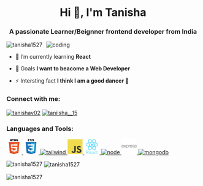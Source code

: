 <h1 align="center">Hi 👋, I'm Tanisha</h1>
<h3 align="center">A passionate Learner/Beignner frontend developer from India</h3>

<img align="right" alt="coding" width="400px" src="https://encrypted-tbn0.gstatic.com/images?q=tbn:ANd9GcRO_DiG4xAUqU0OrwJqu1Py4Tk3n2UUCtTN9Q&s">

<p align="left"> <img src="https://komarev.com/ghpvc/?username=tanisha1527&label=Profile%20views&color=0e75b6&style=flat" alt="tanisha1527" /> </p>

- 🌱 I’m currently learning **React**

- 🎯 Goals  **I want to beacome a Web Developer**

- ⚡ Intersting fact **I think I am a good dancer 💃**


<h3 align="left">Connect with me:</h3>
<p align="left">
<a href="https://linkedin.com/in/tanishav02" target="blank"><img align="center" src="https://raw.githubusercontent.com/rahuldkjain/github-profile-readme-generator/master/src/images/icons/Social/linked-in-alt.svg" alt="tanishav02" height="30" width="40" /></a>
<a href="https://instagram.com/taniisha__15" target="blank"><img align="center" src="https://raw.githubusercontent.com/rahuldkjain/github-profile-readme-generator/master/src/images/icons/Social/instagram.svg" alt="taniisha__15" height="30" width="40" /></a>
</p>

<h3 align="left">Languages and Tools:</h3>
<p align="left">
   <a href="https://www.w3.org/html/" target="_blank" rel="noreferrer"> <img src="https://raw.githubusercontent.com/devicons/devicon/master/icons/html5/html5-original-wordmark.svg" alt="html5" width="40" height="40"/> </a> 
  <a href="https://www.w3schools.com/css/" target="_blank" rel="noreferrer"> <img src="https://raw.githubusercontent.com/devicons/devicon/master/icons/css3/css3-original-wordmark.svg" alt="css3" width="40" height="40"/> </a>
  <a href="https://tailwindcss.com/" target="_blank" rel="noreferrer"> <img src="https://www.vectorlogo.zone/logos/tailwindcss/tailwindcss-icon.svg" alt="tailwind" width="40" height="40"/> </a>
  <a href="https://developer.mozilla.org/en-US/docs/Web/JavaScript" target="_blank" rel="noreferrer"> <img src="https://raw.githubusercontent.com/devicons/devicon/master/icons/javascript/javascript-original.svg" alt="javascript" 
   width="40" height="40"/> </a>
 <a href="https://reactjs.org/" target="_blank" rel="noreferrer"> <img src="https://raw.githubusercontent.com/devicons/devicon/master/icons/react/react-original-wordmark.svg" alt="react" width="40" height="40"/> </a>
  <a href="https://nodejs.org/" target="_blank" rel="noreferrer"> <img src="https://raw.githubusercontent.com/devicons/devicon/master/icons/node/node-original-wordmark.svg" alt="node" width="40" height="40"/> </a>
   <a href="https://Expressjs.org/" target="_blank" rel="noreferrer"> <img src="https://raw.githubusercontent.com/devicons/devicon/master/icons/express/express-original-wordmark.svg" alt="express" width="40" height="40"/> </a>
    <a href="https://mongodb.org/" target="_blank" rel="noreferrer"> <img src="https://raw.githubusercontent.com/devicons/devicon/master/icons/mongodb/mongosb-original-wordmark.svg" alt="mongodb" width="40" height="40"/> </a>

</p>

<p><img align="left" src="https://github-readme-stats.vercel.app/api/top-langs?username=tanisha1527&show_icons=true&locale=en&layout=compact" alt="tanisha1527" /></p>

<p>&nbsp;<img align="center" src="https://github-readme-stats.vercel.app/api?username=tanisha1527&show_icons=true&locale=en" alt="tanisha1527" /></p>

<p><img align="center" src="https://github-readme-streak-stats.herokuapp.com/?user=tanisha1527&" alt="tanisha1527" /></p>

